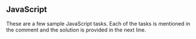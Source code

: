 ## JavaScript

These are a few sample JavaScript tasks. Each of the tasks is mentioned in the comment and the solution is provided in the next line.